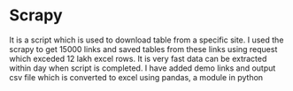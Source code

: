 # Scrapy
It is a script which is used to download table from a specific site. I used the scrapy to get 15000 links and saved tables from these links using request which exceded 12 lakh excel rows. It is very fast data can be extracted within day when script is completed.
I have added demo links and output csv file which is converted to excel using pandas, a module in python
